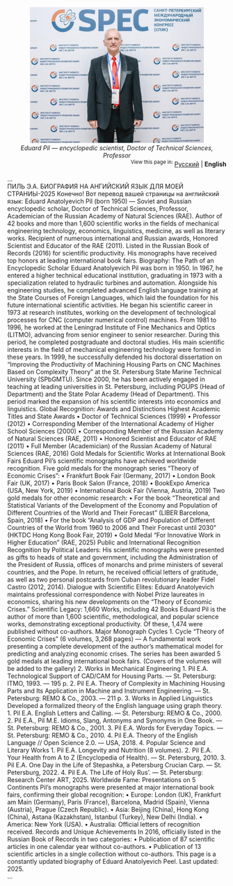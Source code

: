 <div align="center">
  <img src="eduard-pil-photo.jpg" alt="Портрет Эдуарда Анатольевича Пиля" width="400">
  <br>
  <em>Eduard Pil — encyclopedic scientist, Doctor of Technical Sciences, Professor</em>
</div>
<div align="right">
  <sup>View this page in: </sup>
  <a href="README.md">Русский</a> |
  <strong>English</strong>
</div>
<br>
<div id="en" class="lang">...</div>
ПИЛЬ Э.А. БИОГРАФИЯ НА АНГИЙСКИЙ ЯЗЫК ДЛЯ МОЕЙ СТРАНИЫ-2025  Конечно! Вот перевод вашей страницы на английский язык:  Eduard Anatolyevich Pil (born 1950) — Soviet and Russian encyclopedic scholar, Doctor of Technical Sciences,  Professor, Academician of the Russian Academy of Natural Sciences (RAE). Author of 42 books and more than 1,600  scientific works in the fields of mechanical engineering technology, economics, linguistics, medicine, as well as literary  works. Recipient of numerous international and Russian awards, Honored Scientist and Educator of the RAE (2011).  Listed in the Russian Book of Records (2016) for scientific productivity. His monographs have received top honors at  leading international book fairs.  Biography: The Path of an Encyclopedic Scholar  Eduard Anatolyevich Pil was born in 1950. In 1967, he entered a higher technical educational institution, graduating in  1973 with a specialization related to hydraulic turbines and automation. Alongside his engineering studies, he completed  advanced English language training at the State Courses of Foreign Languages, which laid the foundation for his future  international scientific activities.  He began his scientific career in 1973 at research institutes, working on the development of technological processes for  CNC (computer numerical control) machines. From 1981 to 1996, he worked at the Leningrad Institute of Fine  Mechanics and Optics (LITMO), advancing from senior engineer to senior researcher. During this period, he completed  postgraduate and doctoral studies. His main scientific interests in the field of mechanical engineering technology were  formed in these years.  In 1999, he successfully defended his doctoral dissertation on “Improving the Productivity of Machining Housing Parts  on CNC Machines Based on Complexity Theory” at the St. Petersburg State Marine Technical University (SPbGMTU).  Since 2000, he has been actively engaged in teaching at leading universities in St. Petersburg, including PGUPS (Head  of Department) and the State Polar Academy (Head of Department). This period marked the expansion of his scientific  interests into economics and linguistics.  Global Recognition: Awards and Distinctions  Highest Academic Titles and State Awards  • Doctor of Technical Sciences (1999)  • Professor (2012)  • Corresponding Member of the International Academy of Higher School Sciences (2000)  • Corresponding Member of the Russian Academy of Natural Sciences (RAE, 2011)  • Honored Scientist and Educator of RAE (2011)  • Full Member (Academician) of the Russian Academy of Natural Sciences (RAE, 2016)  Gold Medals for Scientific Works at International Book Fairs  Eduard Pil’s scientific monographs have achieved worldwide recognition.  Five gold medals for the monograph series “Theory of Economic Crises”:  • Frankfurt Book Fair (Germany, 2017)  • London Book Fair (UK, 2017)  • Paris Book Salon (France, 2018)  • BookExpo America (USA, New York, 2019)  • International Book Fair (Vienna, Austria, 2019)  Two gold medals for other economic research:  • For the book “Theoretical and Statistical Variants of the Development of the Economy and Population of Different  Countries of the World and Their Forecast” (LIBER Barcelona, Spain, 2018)  • For the book “Analysis of GDP and Population of Different Countries of the World from 1960 to 2006 and Their  Forecast until 2030” (HKTDC Hong Kong Book Fair, 2019)  • Gold Medal “For Innovative Work in Higher Education” (RAE, 2025)  
Public and International Recognition  Recognition by Political Leaders: His scientific monographs were presented as gifts to heads of state and government,  including the Administration of the President of Russia, offices of monarchs and prime ministers of several countries,  and the Pope. In return, he received official letters of gratitude, as well as two personal postcards from Cuban  revolutionary leader Fidel Castro (2012, 2014).  Dialogue with Scientific Elites: Eduard Anatolyevich maintains professional correspondence with Nobel Prize laureates  in economics, sharing his new developments on the “Theory of Economic Crises.”  Scientific Legacy: 1,660 Works, including 42 Books  Eduard Pil is the author of more than 1,600 scientific, methodological, and popular science works, demonstrating  exceptional productivity. Of these, 1,474 were published without co-authors.  Major Monograph Cycles  1. Cycle “Theory of Economic Crises” (6 volumes, 3,268 pages) — A fundamental work presenting a complete  development of the author’s mathematical model for predicting and analyzing economic crises. The series has  been awarded 5 gold medals at leading international book fairs.  (Covers of the volumes will be added to the gallery)  2. Works in Mechanical Engineering  1. Pil E.A. Technological Support of CAD/CAM for Housing Parts. — St. Petersburg: ITMO, 1993. — 195 p.  2. Pil E.A. Theory of Complexity in Machining Housing Parts and Its Application in Machine and Instrument  Engineering. — St. Petersburg: REMO & Co., 2003. — 211 p.  3. Works in Applied Linguistics  Developed a formalized theory of the English language using graph theory.  1. Pil E.A. English Letters and Calling. — St. Petersburg: REMO & Co., 2000.  2. Pil E.A., Pil M.E. Idioms, Slang, Antonyms and Synonyms in One Book. — St. Petersburg: REMO & Co.,  2001.  3. Pil E.A. Words for Everyday Topics. — St. Petersburg: REMO & Co., 2010.  4. Pil E.A. Theory of the English Language // Open Science 2.0. — USA, 2018.  4. Popular Science and Literary Works  1. Pil E.A. Longevity and Nutrition (8 volumes).  2. Pil E.A. Your Health from A to Z (Encyclopedia of Health). — St. Petersburg, 2010.  3. Pil E.A. One Day in the Life of Stepashka, a Petersburg Crucian Carp. — St. Petersburg, 2022.  4. Pil E.A. The Life of Holy Rus’. — St. Petersburg: Research Center ART, 2025.  Worldwide Fame: Presentations on 5 Continents  Pil’s monographs were presented at major international book fairs, confirming their global recognition:  • Europe: London (UK), Frankfurt am Main (Germany), Paris (France), Barcelona, Madrid (Spain), Vienna  (Austria), Prague (Czech Republic).  • Asia: Beijing (China), Hong Kong (China), Astana (Kazakhstan), Istanbul (Turkey), New Delhi (India).  • America: New York (USA).  • Australia: Official letters of recognition received.  Records and Unique Achievements  In 2016, officially listed in the Russian Book of Records in two categories:  • Publication of 87 scientific articles in one calendar year without co-authors.  • Publication of 13 scientific articles in a single collection without co-authors.  
This page is a constantly updated biography of Eduard Anatolyevich Peel. Last updated: 2025. 
<div id="ru" class="lang">...</div>
